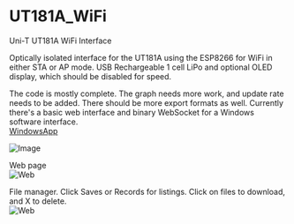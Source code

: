 # UT181A_WiFi
Uni-T UT181A WiFi Interface  

Optically isolated interface for the UT181A using the ESP8266 for WiFi in either STA or AP mode. USB Rechargeable 1 cell LiPo and optional OLED display, which should be disabled for speed.  

The code is mostly complete. The graph needs more work, and update rate needs to be added. There should be more export formats as well. Currently there's a basic web interface and binary WebSocket for a Windows software interface.  
[WindowsApp](https://www.curioustech.net/ut181a.html)

![Image](https://www.curioustech.net/images/ut181wifi.jpg)  

Web page  
![Web](https://www.curioustech.net/images/ut181aweb2.png)  

File manager.  Click Saves or Records for listings. Click on files to download, and X to delete.  
![Web](https://www.curioustech.net/images/ut181awebfile.png)  
